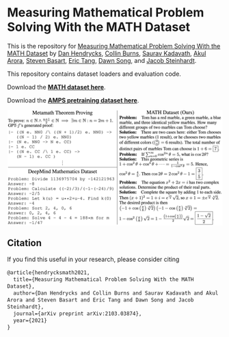 # Measuring Mathematical Problem Solving With the MATH Dataset
This is the repository for [Measuring Mathematical Problem Solving With the MATH Dataset](https://arxiv.org/pdf/2103.03874) by
[Dan Hendrycks](https://danhendrycks.com/), [Collin Burns](http://collinpburns.com), [Saurav Kadavath](http://www.sauravkadavath.com), [Akul Arora](https://github.com/akulaarora), [Steven Basart](https://stevenbas.art), [Eric Tang](https://www.linkedin.com/in/eric-tang-185350145/), [Dawn Song](https://people.eecs.berkeley.edu/~dawnsong/), and [Jacob Steinhardt](https://www.stat.berkeley.edu/~jsteinhardt/).

This repository contains dataset loaders and evaluation code.

Download the [**MATH dataset here**](https://people.eecs.berkeley.edu/~hendrycks/MATH.tar.gz).

Download the [**AMPS pretraining dataset here**](https://drive.google.com/file/d/1hQsua3TkpEmcJD_UWQx8dmNdEZPyxw23/view?usp=sharing).

<img align="center" src="dataset_comparison.png" width="750">

## Citation

If you find this useful in your research, please consider citing

    @article{hendrycksmath2021,
      title={Measuring Mathematical Problem Solving With the MATH Dataset},
      author={Dan Hendrycks and Collin Burns and Saurav Kadavath and Akul Arora and Steven Basart and Eric Tang and Dawn Song and Jacob Steinhardt},
      journal={arXiv preprint arXiv:2103.03874},
      year={2021}
    }
